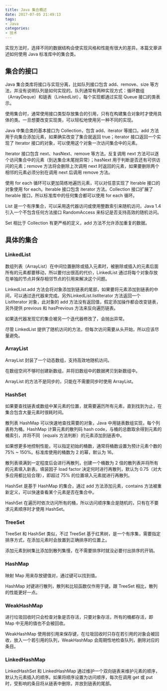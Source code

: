```yaml
---
title: Java 集合概述
date: 2017-07-05 21:49:13
tags:
- Java
categories:
- 技术
---
```


实现方法时，选择不同的数据结构会使实现风格和性能有很大的差异。本篇文章讲述如何使用 Java 标准库中的集合类。





<!-- more -->





## 集合的接口

Java 集合类库将接口与实现分离，比如队列接口包含 add、remove、size 等方法，并没有说明队列是如何实现的。队列通常有两种实现方式：循环数组（ArrayDeque）和链表（LinkedList），每个实现都通过实现 Queue 接口的类表示。

使用集合时，通常使用接口类型存放集合的引用，只有在构建集合对象时才使用具体的类。一旦想要改变实现类，可以轻松地使用另一种不同的实现。

Java 中集合类的基本接口为 Collection，包含 add、iterator 等接口。add 方法用于向集合添加元素，如果确实改变了集合就返回 true；iterator 接口返回一个实现了 Iterator 接口的对象，可以使用这个对象一次访问集合中的元素。

Iterator 接口包含 next、hasNext、remove 等方法。反复调用 next 方法可以逐个访问集合中的元素（到达集合末尾抛异常）；hasNext 用于判断是否还有可供访问的元素；remove 方法将会删除上次调用 next 时返回的元素，如果要删除两个相邻的元素必须分别在调用 next 后调用 remove 方法。

使用 for each 循环可以更加简练地遍历元素，可以对任意实现了 Iterable 接口的对象使用 for each。Iterable 接口包含 iterator 方法。Collection 接口扩展了 Iterable 接口，所以标准库中的任何集合都可以使用 for each 循环。

List 是一个有序集合，可以采用迭代器访问或使用整数索引来随机访问，Java 1.4 引入一个不包含任何方法接口 RandomAccess 来标记是否支持高效的随机访问。

Set 相比于 Collection 有更严格的定义，add 方法不允许添加重复的数据。





## 具体的集合



### LinkedList

数组列表（ArrayList）在中间位置删除或插入元素时，被删除或插入的元素后面所有的元素都要移动，所以要付出很高的代价，LinkedList 通过将每个对象存放在单独的节点并保存相邻节点的引用来解决这个问题。

LinkedList.add 方法会将对象添加到链表的尾部，如果要将元素添加到链表的中间，可以通过迭代器来完成。另外LinkedList.listIterator 方法返回一个 ListIterator 对象，此对象的 add 方法没有返回值，假定添加操作都会改变链表，另外提供 previous 和 hasPrevious 方法来反向遍历链表。

如果迭代器发现它的集合被另一个迭代器修改了，会抛出异常。

尽管 LinkedList 提供了随机访问的方法，但每次访问需要从头开始，所以应该尽量避免。



### ArrayList

ArrayList 封装了一个动态数组，支持高效地随机访问。

在数组空间不够时创建新数组，并将旧数组中的数据拷贝到新数组中。

ArrayList 的方法不是同步的，只能在不需要同步时使用 ArrayList。



### HashSet

如果要查找链表或数组中某元素的位置，就需要遍历所有元素，直到找到为止，在集合包含大量元素时很耗时间。

散列表 HashMap 可以快速地查找需要的对象，Java 中用链表数组实现，每个列表称为桶。HashMap 计算元素的散列码 hash code，与桶的总数取余得到元素的桶索引，并将不同（equals 方法判断）的元素添加到链表中。

如果想更多地控制性能，可以指定初始的桶数，通常将桶数设置为预计元素个数的 75% ~ 150%。标准库使用的桶数为 2 的幂，默认为 16。

散列表填满到一定程度后会进行再散列，创建一个桶数为 2 倍的散列表并将所有的元素填入新表。填装因子 load factor 决定何时进行再散列，默认为 0.75（对大多应用都比较合理），即超过 75% 的位置填入元素就进行再散列。

HashSet 是基于 HashMap 的集合，通过 add 方法添加元素，contains 方法被重新定义，可以快速查看某个元素是否在集合中。

HashSet 在遍历时依次访问所有的桶，所以访问顺序集合是随机的，只有在不要求元素顺序时才使用 HashSet。



### TreeSet

TreeSet 和 HashSet 类似，不过 TreeSet 基于红黑树，是一个有序集，需要指定排序方式，在添加元素时会放置到正确排序的位置上。

添加元素到树集比添加到散列集慢，在不需要排序时就没必要付出排序的开销。



### HashMap

映射 Map 用来存放键值对，通过键可以找到值。

HashMap 对键进行散列，散列和比较函数仅作用于键。跟 TreeSet 相比，散列的性能更好一点。



### WeakHashMap

进行垃圾回收时只会检查对象是否存活，只要对象存活，所有的桶都存活，即 Map 中无用的值也不会被回收。

WeakHashMap 使用弱引用来保存键，在垃圾回收时只存在若引用的对象会被回收，放入一个若引用的队列，WeakHashMap 会周期性地检查队列，删除对应的条目。



### LinkedHashMap

LinkedHashSet 和 LinkedHashMap 通过维护一个双向链表来维护元素的顺序，默认为元素插入的顺序。如果将顺序设置为访问顺序，每次在调用 get 或 put 时，受影响的条目将从链表中删除，并放到链表的尾部。

